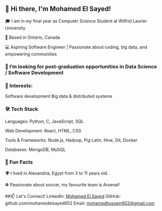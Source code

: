 ## 👋 Hi there, I'm Mohamed El Sayed!
🎓 I am in my final year as Computer Science Student at Wilfrid Laurier University

📍 Based in Ontario, Canada

💻 Aspiring Software Engineer | Passionate about coding, big data, and empowering communities

### 🤔 I’m looking for post-graduation opportunities in Data Science / Software Development

### 🌟 Interests:

Software development
Big data & distributed systems


### 🛠️ Tech Stack

Languages: Python, C, JavaScript, SQL

Web Development: React, HTML, CSS

Tools & Frameworks: Node.js, Hadoop, Pig Latin, Hive, Git, Docker

Databases: MongoDB, MySQL


### 🌟 Fun Facts

🌍 I lived in Alexandria, Egypt from 3 to 11 years old.

⚽ Passionate about soccer, my favourite team is Arsenal!






##📫 Let's Connect!
LinkedIn: [Mohamed El Sayed](https://www.linkedin.com/in/mohamedelsayed7/)
GitHub: github.com/mohamedelsayed652
Email: mohamedhussein652@gmail.com
<!--
**mohamedelsayed652/mohamedelsayed652** is a ✨ _special_ ✨ repository because its `README.md` (this file) appears on your GitHub profile.

Here are some ideas to get you started:

- 🔭 I’m currently working on ...
- 🌱 I’m currently learning ...
- 👯 I’m looking to collaborate on ...
- 🤔 I’m looking for help with ...
- 💬 Ask me about ...
- 📫 How to reach me: ...
- 😄 Pronouns: ...
- ⚡ Fun fact: ...
-->
